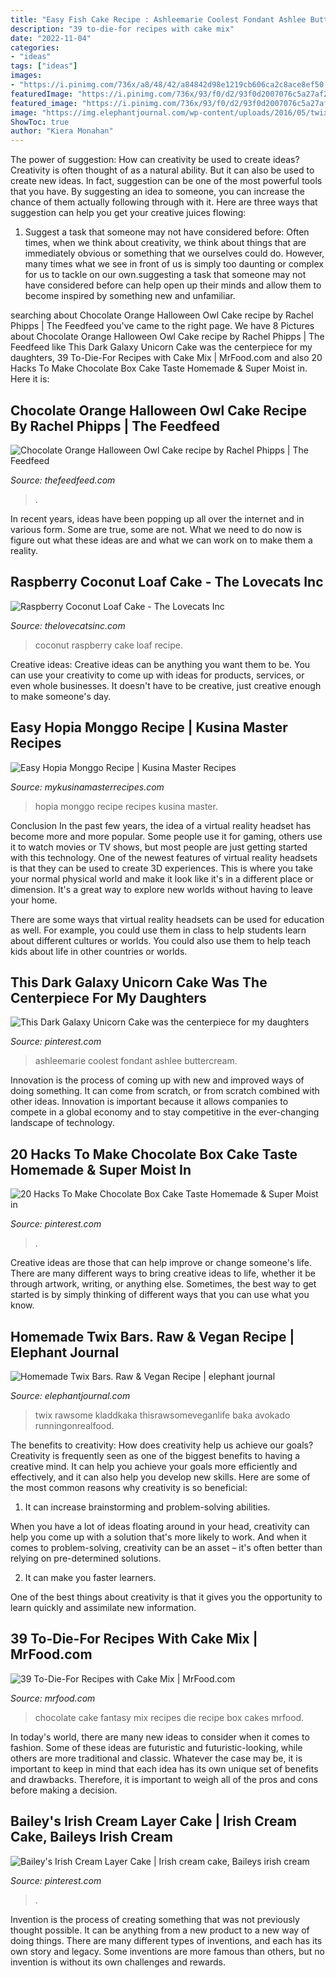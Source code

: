 ```yaml
---
title: "Easy Fish Cake Recipe : Ashleemarie Coolest Fondant Ashlee Buttercream"
description: "39 to-die-for recipes with cake mix"
date: "2022-11-04"
categories:
- "ideas"
tags: ["ideas"]
images:
- "https://i.pinimg.com/736x/a8/48/42/a84842d98e1219cb606ca2c8ace8ef50.jpg"
featuredImage: "https://i.pinimg.com/736x/93/f0/d2/93f0d2007076c5a27af2184749d02761.jpg"
featured_image: "https://i.pinimg.com/736x/93/f0/d2/93f0d2007076c5a27af2184749d02761.jpg"
image: "https://img.elephantjournal.com/wp-content/uploads/2016/05/twixbars.jpg"
ShowToc: true
author: "Kiera Monahan"
---
```



The power of suggestion: How can creativity be used to create ideas?
Creativity is often thought of as a natural ability. But it can also be used to create new ideas. In fact, suggestion can be one of the most powerful tools that you have. By suggesting an idea to someone, you can increase the chance of them actually following through with it. Here are three ways that suggestion can help you get your creative juices flowing: 
1. Suggest a task that someone may not have considered before: Often times, when we think about creativity, we think about things that are immediately obvious or something that we ourselves could do. However, many times what we see in front of us is simply too daunting or complex for us to tackle on our own.suggesting a task that someone may not have considered before can help open up their minds and allow them to become inspired by something new and unfamiliar. 

	

		
searching about Chocolate Orange Halloween Owl Cake recipe by Rachel Phipps | The Feedfeed you've came to the right page. We have 8 Pictures about Chocolate Orange Halloween Owl Cake recipe by Rachel Phipps | The Feedfeed like This Dark Galaxy Unicorn Cake was the centerpiece for my daughters, 39 To-Die-For Recipes with Cake Mix | MrFood.com and also 20 Hacks To Make Chocolate Box Cake Taste Homemade &amp; Super Moist in. Here it is:
		
    
## Chocolate Orange Halloween Owl Cake Recipe By Rachel Phipps | The Feedfeed

<img loading=lazy src="https://data.thefeedfeed.com/static/2020/01/27/15710898585da4edc22299e.jpg" onerror="this.onerror=null;this.src='https://tse3.mm.bing.net/th?id=OIP.cY3kxxn-EpilG5EBabNmMwHaLH&amp;pid=15.1';" alt="Chocolate Orange Halloween Owl Cake recipe by Rachel Phipps | The Feedfeed">

_Source: thefeedfeed.com_

>. 

	

In recent years, ideas have been popping up all over the internet and in various form. Some are true, some are not. What we need to do now is figure out what these ideas are and what we can work on to make them a reality.

    
## Raspberry Coconut Loaf Cake - The Lovecats Inc

<img loading=lazy src="https://www.thelovecatsinc.com/wp-content/uploads/2016/09/raspberry-coconut-loaf-cake-recipe-jam-british-bake-off-3.jpg" onerror="this.onerror=null;this.src='https://tse2.mm.bing.net/th?id=OIP.LxSbRdVY9-XOiwXRNW2_9gHaLH&amp;pid=15.1';" alt="Raspberry Coconut Loaf Cake - The Lovecats Inc">

_Source: thelovecatsinc.com_

>coconut raspberry cake loaf recipe. 

	

Creative ideas:
Creative ideas can be anything you want them to be. You can use your creativity to come up with ideas for products, services, or even whole businesses. It doesn't have to be creative, just creative enough to make someone's day.

    
## Easy Hopia Monggo Recipe | Kusina Master Recipes

<img loading=lazy src="https://www.mykusinamasterrecipes.com/wp-content/uploads/2016/03/Hopia-Monggo.jpg" onerror="this.onerror=null;this.src='https://tse2.mm.bing.net/th?id=OIP.VjGMTvvd_UschmHS7OslXAHaFj&amp;pid=15.1';" alt="Easy Hopia Monggo Recipe | Kusina Master Recipes">

_Source: mykusinamasterrecipes.com_

>hopia monggo recipe recipes kusina master. 

	

Conclusion
In the past few years, the idea of a virtual reality headset has become more and more popular. Some people use it for gaming, others use it to watch movies or TV shows, but most people are just getting started with this technology. 
One of the newest features of virtual reality headsets is that they can be used to create 3D experiences. This is where you take your normal physical world and make it look like it's in a different place or dimension. It's a great way to explore new worlds without having to leave your home. 

There are some ways that virtual reality headsets can be used for education as well. For example, you could use them in class to help students learn about different cultures or worlds. You could also use them to help teach kids about life in other countries or worlds.

    
## This Dark Galaxy Unicorn Cake Was The Centerpiece For My Daughters

<img loading=lazy src="https://i.pinimg.com/736x/93/f0/d2/93f0d2007076c5a27af2184749d02761.jpg" onerror="this.onerror=null;this.src='https://tse3.mm.bing.net/th?id=OIP.wsTgAoSxp7s5Rdj2t7WtKAHaLH&amp;pid=15.1';" alt="This Dark Galaxy Unicorn Cake was the centerpiece for my daughters">

_Source: pinterest.com_

>ashleemarie coolest fondant ashlee buttercream. 

	

Innovation is the process of coming up with new and improved ways of doing something. It can come from scratch, or from scratch combined with other ideas. Innovation is important because it allows companies to compete in a global economy and to stay competitive in the ever-changing landscape of technology.

    
## 20 Hacks To Make Chocolate Box Cake Taste Homemade &amp; Super Moist In

<img loading=lazy src="https://i.pinimg.com/736x/a8/48/42/a84842d98e1219cb606ca2c8ace8ef50.jpg" onerror="this.onerror=null;this.src='https://tse1.mm.bing.net/th?id=OIP.doXedUyZnZRGsO0xujAjsgHaLH&amp;pid=15.1';" alt="20 Hacks To Make Chocolate Box Cake Taste Homemade &amp; Super Moist in">

_Source: pinterest.com_

>. 

	

Creative ideas are those that can help improve or change someone's life. There are many different ways to bring creative ideas to life, whether it be through artwork, writing, or anything else. Sometimes, the best way to get started is by simply thinking of different ways that you can use what you know.

    
## Homemade Twix Bars. Raw &amp; Vegan Recipe | Elephant Journal

<img loading=lazy src="https://img.elephantjournal.com/wp-content/uploads/2016/05/twixbars.jpg" onerror="this.onerror=null;this.src='https://tse1.mm.bing.net/th?id=OIP.uXNZ1MBugOLsa8LDWAuzjwHaLH&amp;pid=15.1';" alt="Homemade Twix Bars. Raw &amp; Vegan Recipe | elephant journal">

_Source: elephantjournal.com_

>twix rawsome kladdkaka thisrawsomeveganlife baka avokado runningonrealfood. 

	

The benefits to creativity: How does creativity help us achieve our goals?
Creativity is frequently seen as one of the biggest benefits to having a creative mind. It can help you achieve your goals more efficiently and effectively, and it can also help you develop new skills. Here are some of the most common reasons why creativity is so beneficial: 
1. It can increase brainstorming and problem-solving abilities.

When you have a lot of ideas floating around in your head, creativity can help you come up with a solution that's more likely to work. And when it comes to problem-solving, creativity can be an asset – it's often better than relying on pre-determined solutions. 

2. It can make you faster learners.

One of the best things about creativity is that it gives you the opportunity to learn quickly and assimilate new information.

    
## 39 To-Die-For Recipes With Cake Mix | MrFood.com

<img loading=lazy src="https://irepo.primecp.com/2015/06/224464/Chocolate-Fantasy_ExtraLarge1000_ID-1043255.jpg?v=1043255" onerror="this.onerror=null;this.src='https://tse4.mm.bing.net/th?id=OIP.wtUI6vDMAPu9V6q_J8hONAHaE8&amp;pid=15.1';" alt="39 To-Die-For Recipes with Cake Mix | MrFood.com">

_Source: mrfood.com_

>chocolate cake fantasy mix recipes die recipe box cakes mrfood. 

	

In today's world, there are many new ideas to consider when it comes to fashion. Some of these ideas are futuristic and futuristic-looking, while others are more traditional and classic. Whatever the case may be, it is important to keep in mind that each idea has its own unique set of benefits and drawbacks. Therefore, it is important to weigh all of the pros and cons before making a decision.

    
## Bailey&#039;s Irish Cream Layer Cake | Irish Cream Cake, Baileys Irish Cream

<img loading=lazy src="https://i.pinimg.com/736x/aa/33/4a/aa334a5419cb440d1eb390fc19c0a998.jpg" onerror="this.onerror=null;this.src='https://tse3.mm.bing.net/th?id=OIP.2nGd5l6gti91ciHD87kHXwHaLH&amp;pid=15.1';" alt="Bailey&#039;s Irish Cream Layer Cake | Irish cream cake, Baileys irish cream">

_Source: pinterest.com_

>. 

	

Invention is the process of creating something that was not previously thought possible. It can be anything from a new product to a new way of doing things. There are many different types of inventions, and each has its own story and legacy. Some inventions are more famous than others, but no invention is without its own challenges and rewards.

